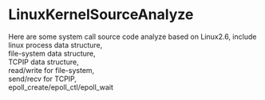 # LinuxKernelSourceAnalyze
Here are some system call source code analyze based on Linux2.6, include<br>
linux process data structure,<br>
file-system data structure,<br>
TCPIP data structure,<br>
read/write for file-system,<br>
send/recv for TCPIP,<br>
epoll_create/epoll_ctl/epoll_wait

